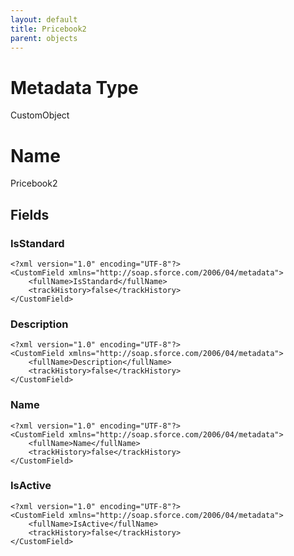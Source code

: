 ```yaml
---
layout: default
title: Pricebook2
parent: objects
---
```

# Metadata Type
CustomObject

# Name
Pricebook2
## Fields
### IsStandard

```
<?xml version="1.0" encoding="UTF-8"?>
<CustomField xmlns="http://soap.sforce.com/2006/04/metadata">
    <fullName>IsStandard</fullName>
    <trackHistory>false</trackHistory>
</CustomField>
```
### Description

```
<?xml version="1.0" encoding="UTF-8"?>
<CustomField xmlns="http://soap.sforce.com/2006/04/metadata">
    <fullName>Description</fullName>
    <trackHistory>false</trackHistory>
</CustomField>
```
### Name

```
<?xml version="1.0" encoding="UTF-8"?>
<CustomField xmlns="http://soap.sforce.com/2006/04/metadata">
    <fullName>Name</fullName>
    <trackHistory>false</trackHistory>
</CustomField>
```
### IsActive

```
<?xml version="1.0" encoding="UTF-8"?>
<CustomField xmlns="http://soap.sforce.com/2006/04/metadata">
    <fullName>IsActive</fullName>
    <trackHistory>false</trackHistory>
</CustomField>
```
